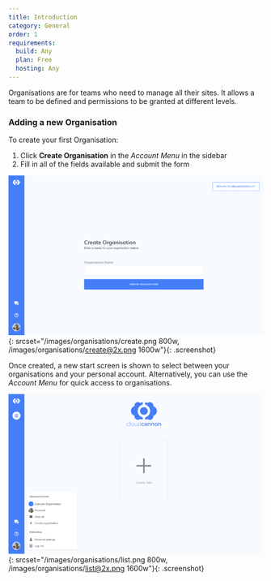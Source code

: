 ```yaml
---
title: Introduction
category: General
order: 1
requirements:
  build: Any
  plan: Free
  hosting: Any
---
```


Organisations are for teams who need to manage all their sites. It allows a team to be defined and permissions to be granted at different levels.

### Adding a new Organisation

To create your first Organisation:

1. Click **Create Organisation** in the *Account Menu* in the sidebar
2. Fill in all of the fields available and submit the form

![Adding an Organisation Interface](/images/organisations/create.png){: srcset="/images/organisations/create.png 800w, /images/organisations/create@2x.png 1600w"}{: .screenshot}

Once created, a new start screen is shown to select between your organisations and your personal account. Alternatively, you can use the *Account Menu* for quick access to organisations.

![Organisation List Interface](/images/organisations/list.png){: srcset="/images/organisations/list.png 800w, /images/organisations/list@2x.png 1600w"}{: .screenshot}
